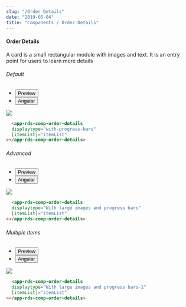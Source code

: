 ```yaml
---
slug: "/Order Details"
date: "2019-05-04"
title: "Components / Order Details"
---
```



#### Order Details

<p class="">A card is a small rectangular module with images and text. It is an entry point for users to learn more details</p>

 <section class="py-4">
    <h6>Default</h6>
    <div class="py-3">
      <div class="cust-tabs">
        <ul class="nav nav-tabs" id="myTab" role="tablist">
          <li class="nav-item" role="presentation">
            <button class="nav-link active" id="PreviewBasic-tab" data-bs-toggle="tab" data-bs-target="#PreviewBasic" type="button" role="tab" aria-controls="PreviewBasic" aria-selected="true">Preview </button>
          </li>
          <li class="nav-item" role="presentation">
            <button class="nav-link" id="AngularBasic-tab" data-bs-toggle="tab" data-bs-target="#AngularBasic" type="button" role="tab" aria-controls="AngularBasic" aria-selected="false"><i class="bi bi-code-slash" style="font-size:1.0rem"></i>Angular</button>
          </li>
        </ul>
      </div>
      <div class="tab-content card border" id="myTabContent">
        <div class="tab-pane fade show active" id="PreviewBasic" role="tabpanel" aria-labelledby="PreviewBasic-tab">
         <div class="contents p-5">
              <div class="row">
              <div class="col-md-12">
                <img src="/images/order-details-basic.png" class="img-fluid w-100">
              </div>
            </div>
          
  </div>
        </div>
        <div class="tab-pane fade show" id="AngularBasic" role="tabpanel" aria-labelledby="AngularBasic-tab">
          <div class="contents bg-code">
<div class="row m-0">

```html
  <app-rds-comp-order-details
  displaytype="with-progress-bars"
  [itemList]="itemList"
></app-rds-comp-order-details>
```
</div>
</div>
  </div>
        </div>
      </div>
    </div>
  </section>
   
   
  <section class="py-4">
    <h6>Advanced</h6>
    <div class="py-3">
      <div class="cust-tabs">
        <ul class="nav nav-tabs" id="myTab" role="tablist">
          <li class="nav-item" role="presentation">
            <button class="nav-link active" id="PreviewBasic1-tab" data-bs-toggle="tab" data-bs-target="#PreviewBasic1" type="button" role="tab" aria-controls="PreviewBasic" aria-selected="true">Preview </button>
          </li>
          <li class="nav-item" role="presentation">
            <button class="nav-link" id="AngularBasic1-tab" data-bs-toggle="tab" data-bs-target="#AngularBasic1" type="button" role="tab" aria-controls="AngularBasic" aria-selected="false"><i class="bi bi-code-slash" style="font-size:1.0rem"></i>Angular</button>
          </li>
        </ul>
      </div>
      <div class="tab-content card border" id="myTabContent">
        <div class="tab-pane fade show active" id="PreviewBasic1" role="tabpanel" aria-labelledby="PreviewBasic1-tab">
         <div class="contents  p-5">
              <div class="row">
              <div class="col-md-12">
                <img src="/images/order-details-advanced.png" class="img-fluid w-100">
              </div>
            </div>
          
  </div>
        </div>
        <div class="tab-pane fade show" id="AngularBasic1" role="tabpanel" aria-labelledby="AngularBasic1-tab">
          <div class="contents bg-code">
<div class="row m-0">

```html
  <app-rds-comp-order-details
  displaytype="With large images and progress bars"
  [itemList]="itemList"
></app-rds-comp-order-details>
```
</div>
</div>
  </div>
        </div>
      </div>
    </div>
  </section>

  <section class="py-4">
    <h6>Multiple Items</h6>
    <div class="py-3">
      <div class="cust-tabs">
        <ul class="nav nav-tabs" id="myTab" role="tablist">
          <li class="nav-item" role="presentation">
            <button class="nav-link active" id="PreviewBasic2-tab" data-bs-toggle="tab" data-bs-target="#PreviewBasic2" type="button" role="tab" aria-controls="PreviewBasic" aria-selected="true">Preview </button>
          </li>
          <li class="nav-item" role="presentation">
            <button class="nav-link" id="AngularBasic2-tab" data-bs-toggle="tab" data-bs-target="#AngularBasic2" type="button" role="tab" aria-controls="AngularBasic" aria-selected="false"><i class="bi bi-code-slash" style="font-size:1.0rem"></i>Angular</button>
          </li>
        </ul>
      </div>
      <div class="tab-content card border" id="myTabContent">
        <div class="tab-pane fade show active" id="PreviewBasic2" role="tabpanel" aria-labelledby="PreviewBasic2-tab">
         <div class="contents  p-5">
              <div class="row">
              <div class="col-md-12">
                <img src="/images/order-details-1.png" class="img-fluid w-100">
              </div>
            </div>
          
  </div>
        </div>
        <div class="tab-pane fade show" id="AngularBasic2" role="tabpanel" aria-labelledby="AngularBasic2-tab">
          <div class="contents bg-code">
<div class="row m-0">

```html
  <app-rds-comp-order-details
  displaytype="With large images and progress bars-1"
  [itemList]="itemList"
></app-rds-comp-order-details>
```
</div>
</div>
  </div>
        </div>
      </div>
    </div>
  </section> 